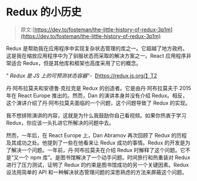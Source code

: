 # Redux 的小历史

> 原文:[https://dev.to/fosteman/the-little-history-of-redux-3p1m](https://dev.to/fosteman/the-little-history-of-redux-3p1m)

Redux 是帮助我在应用程序中实现复杂状态管理的库之一。它超越了地方政府。这是我在缩放应用程序中为了驯服状态而采取的解决方案之一。React 应用程序非常适合 Redux，但是其他库和框架也高度采用了它的概念。

" *Redux 是 JS 上的可预测状态容器*"-【https://redux.js.org/】T2

丹·阿布拉莫夫和安德鲁·克拉克是 Redux 的创造者。它是由丹·阿布拉莫夫于 2015 年在 React Europe 推出的。然而，Dan 的演讲本身并没有介绍 Redux。相反，这个演讲介绍了丹·阿布拉莫夫面临的一个问题，这个问题导致了 Redux 的实现。

我不想排除演讲的内容，这就是为什么我鼓励你自己看视频。如果你热衷于学习 Redux，你应该一头扎进它所解决的问题中去。

然而，一年后，在 React Europe 上，Dan Abramov 再次回顾了 Redux 的历程及其成功之处。他提到了一些在他看来让 Redux 成功的事情。Redux 的开发是为了解决一个问题。一年前，丹·阿布拉莫夫在介绍 Redux 时解释了这个问题。它不是“又一个 npm 库”。是图书馆解决了一个动手问题。时间旅行和热重装对 Redux 进行了压力测试，证明了 Redux 的约束是图书馆成功的另一个关键因素。Redux 设法用简单的 API 和一种解决状态管理问题的深思熟虑的方法来屏蔽这个问题。